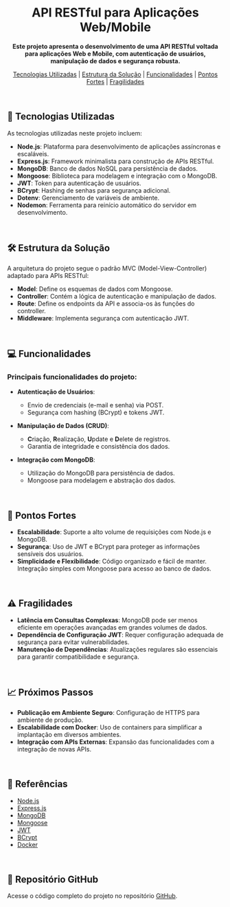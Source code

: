 <h1 align="center">API RESTful para Aplicações Web/Mobile</h1>

<p align="center">
  <b>Este projeto apresenta o desenvolvimento de uma API RESTful voltada para aplicações Web e Mobile, com autenticação de usuários, manipulação de dados e segurança robusta.</b>
</p>

<p align="center">
  <a href="#-tecnologias-utilizadas">Tecnologias Utilizadas</a> | 
  <a href="#-estrutura-da-solucao">Estrutura da Solução</a> | 
  <a href="#-funcionalidades">Funcionalidades</a> | 
  <a href="#-pontos-fortes">Pontos Fortes</a> | 
  <a href="#-fragilidades">Fragilidades</a>
</p>

<br>

## 🚀 Tecnologias Utilizadas

As tecnologias utilizadas neste projeto incluem:

- **Node.js**: Plataforma para desenvolvimento de aplicações assíncronas e escaláveis.
- **Express.js**: Framework minimalista para construção de APIs RESTful.
- **MongoDB**: Banco de dados NoSQL para persistência de dados.
- **Mongoose**: Biblioteca para modelagem e integração com o MongoDB.
- **JWT**: Token para autenticação de usuários.
- **BCrypt**: Hashing de senhas para segurança adicional.
- **Dotenv**: Gerenciamento de variáveis de ambiente.
- **Nodemon**: Ferramenta para reinício automático do servidor em desenvolvimento.

<br>

## 🛠 Estrutura da Solução

A arquitetura do projeto segue o padrão MVC (Model-View-Controller) adaptado para APIs RESTful:

- **Model**: Define os esquemas de dados com Mongoose.
- **Controller**: Contém a lógica de autenticação e manipulação de dados.
- **Route**: Define os endpoints da API e associa-os às funções do controller.
- **Middleware**: Implementa segurança com autenticação JWT.

<br>

## 💻 Funcionalidades

### Principais funcionalidades do projeto:

- **Autenticação de Usuários**:
  - Envio de credenciais (e-mail e senha) via POST.
  - Segurança com hashing (BCrypt) e tokens JWT.

- **Manipulação de Dados (CRUD)**:
  - **C**riação, **R**ealização, **U**pdate e **D**elete de registros.
  - Garantia de integridade e consistência dos dados.

- **Integração com MongoDB**:
  - Utilização do MongoDB para persistência de dados.
  - Mongoose para modelagem e abstração dos dados.

<br>

## 💪 Pontos Fortes

- **Escalabilidade**: Suporte a alto volume de requisições com Node.js e MongoDB.
- **Segurança**: Uso de JWT e BCrypt para proteger as informações sensíveis dos usuários.
- **Simplicidade e Flexibilidade**: Código organizado e fácil de manter. Integração simples com Mongoose para acesso ao banco de dados.

<br>

## ⚠ Fragilidades

- **Latência em Consultas Complexas**: MongoDB pode ser menos eficiente em operações avançadas em grandes volumes de dados.
- **Dependência de Configuração JWT**: Requer configuração adequada de segurança para evitar vulnerabilidades.
- **Manutenção de Dependências**: Atualizações regulares são essenciais para garantir compatibilidade e segurança.

<br>

## 📈 Próximos Passos

- **Publicação em Ambiente Seguro**: Configuração de HTTPS para ambiente de produção.
- **Escalabilidade com Docker**: Uso de containers para simplificar a implantação em diversos ambientes.
- **Integração com APIs Externas**: Expansão das funcionalidades com a integração de novas APIs.

<br>

## 📎 Referências

- [Node.js](https://nodejs.org/)
- [Express.js](https://expressjs.com/)
- [MongoDB](https://www.mongodb.com/)
- [Mongoose](https://mongoosejs.com/)
- [JWT](https://jwt.io/)
- [BCrypt](https://www.npmjs.com/package/bcrypt)
- [Docker](https://www.docker.com/)

<br>

## 🔗 Repositório GitHub

Acesse o código completo do projeto no repositório [GitHub](https://github.com/Jacquesdls/ProjetoAPI).


